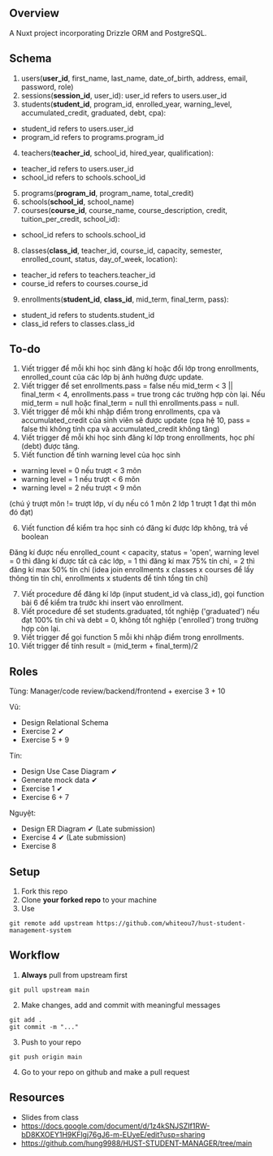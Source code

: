 ## Overview
A Nuxt project incorporating Drizzle ORM and PostgreSQL.

## Schema
1. users(**user_id**, first_name, last_name, date_of_birth, address, email, password, role)
2. sessions(**session_id**, user_id): user_id refers to users.user_id
3. students(**student_id**, program_id, enrolled_year, warning_level, accumulated_credit, graduated, debt, cpa):
- student_id refers to users.user_id
- program_id refers to programs.program_id
4. teachers(**teacher_id**, school_id, hired_year, qualification):
- teacher_id refers to users.user_id
- school_id refers to schools.school_id
5. programs(**program_id**, program_name, total_credit)
6. schools(**school_id**, school_name)
7. courses(**course_id**, course_name, course_description, credit, tuition_per_credit, school_id):
- school_id refers to schools.school_id
8. classes(**class_id**, teacher_id, course_id, capacity, semester, enrolled_count, status, day_of_week, location):
- teacher_id refers to teachers.teacher_id
- course_id refers to courses.course_id
9. enrollments(**student_id**, **class_id**, mid_term, final_term, pass):
- student_id refers to students.student_id
- class_id refers to classes.class_id

## To-do
1. Viết trigger để mỗi khi học sinh đăng kí hoặc đổi lớp trong enrollments, enrolled_count của các lớp bị ảnh hưởng được update.
2. Viết trigger để set enrollments.pass = false nếu mid_term < 3 || final_term < 4, enrollments.pass = true trong các trường hợp còn lại. Nếu mid_term = null hoặc final_term = null thì enrollments.pass = null.
3. Viết trigger để mỗi khi nhập điểm trong enrollments, cpa và accumulated_credit của sinh viên sẽ được update (cpa hệ 10, pass = false thì không tính cpa và accumulated_credit không tăng)
4. Viết trigger để mỗi khi học sinh đăng kí lớp trong enrollments, học phí (debt) được tăng.
5. Viết function để tính warning level của học sinh
- warning level = 0 nếu trượt < 3 môn
- warning level = 1 nếu trượt < 6 môn
- warning level = 2 nếu trượt < 9 môn
  
(chú ý trượt môn != trượt lớp, ví dụ nếu có 1 môn 2 lớp 1 trượt 1 đạt thì môn đó đạt)

6. Viết function để kiểm tra học sinh có đăng kí được lớp không, trả về boolean 

Đăng kí được nếu enrolled_count < capacity, status = 'open', warning level = 0 thì đăng kí được tất cả các lớp, = 1 thì đăng kí max 75% tín chỉ, = 2 thì đăng kí max 50% tín chỉ (idea join enrollments x classes x courses để lấy thông tin tín chỉ, enrollments x students để tính tổng tín chỉ)

7. Viết procedure để đăng kí lớp (input student_id và class_id), gọi function bài 6 để kiểm tra trước khi insert vào enrollment.
8. Viết procedure để set students.graduated, tốt nghiệp ('graduated') nếu đạt 100% tín chỉ và debt = 0, không tốt nghiệp ('enrolled') trong trường hợp còn lại.
9. Viết trigger để gọi function 5 mỗi khi nhập điểm trong enrollments.
10. Viết trigger để tính result = (mid_term + final_term)/2

## Roles

Tùng: Manager/code review/backend/frontend + exercise 3 + 10

Vũ: 

- Design Relational Schema
- Exercise 2 ✔
- Exercise 5 + 9

Tín: 

- Design Use Case Diagram ✔
- Generate mock data ✔
- Exercise 1 ✔
- Exercise 6 + 7

Nguyệt: 

- Design ER Diagram ✔ (Late submission)
- Exercise 4 ✔ (Late submission)
- Exercise 8

## Setup

1. Fork this repo
2. Clone **your forked repo** to your machine
3. Use
```
git remote add upstream https://github.com/whiteou7/hust-student-management-system
```

## Workflow
1. **Always** pull from upstream first
```
git pull upstream main
```
2. Make changes, add and commit with meaningful messages
```
git add .
git commit -m "..."
```
3. Push to your repo
```
git push origin main
```
4. Go to your repo on github and make a pull request

## Resources
- Slides from class
- https://docs.google.com/document/d/1z4kSNJSZIf1RW-bD8KXOEY1H9KFlgj76gJ6-m-EUyeE/edit?usp=sharing
- https://github.com/hung9988/HUST-STUDENT-MANAGER/tree/main
